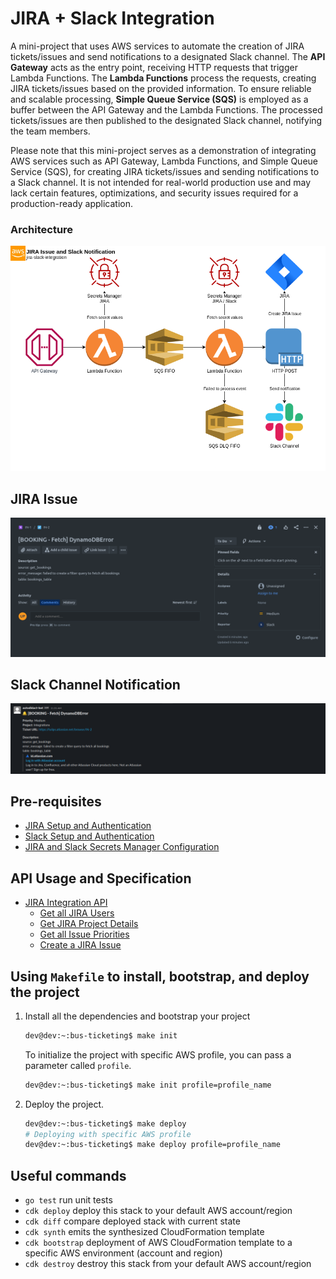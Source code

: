 # JIRA + Slack Integration

A mini-project that uses AWS services to automate the creation of JIRA tickets/issues and send notifications to a designated Slack channel. The **API Gateway** acts as the entry point, receiving HTTP requests that trigger Lambda Functions. The **Lambda Functions** process the requests, creating JIRA tickets/issues based on the provided information. To ensure reliable and scalable processing, **Simple Queue Service (SQS)** is employed as a buffer between the API Gateway and the Lambda Functions. The processed tickets/issues are then published to the designated Slack channel, notifying the team members.

Please note that this mini-project serves as a demonstration of integrating AWS services such as API Gateway, Lambda Functions, and Simple Queue Service (SQS), for creating JIRA tickets/issues and sending notifications to a Slack channel. It is not intended for real-world production use and may lack certain features, optimizations, and security issues required for a production-ready application.

### Architecture
![jira-slack-integration](assets/img/jira-slack-integration.png)

## JIRA Issue
![jira-sample-issue](assets/img/jira-sample-issue.png)

## Slack Channel Notification
![slack-sample-notification](assets/img/slack-sample-notif.png)

## Pre-requisites
* [JIRA Setup and Authentication](docs/app_integration/jira_setup.md)
* [Slack Setup and Authentication](docs/app_integration/slack_setup.md)
* [JIRA and Slack Secrets Manager Configuration](docs/app_integration/jira_slack_secrets_manager.md)

## API Usage and Specification
* [JIRA Integration API](docs/api_usage/jira_api.md)
    * [Get all JIRA Users](docs/api_usage/jira_api.md#get-all-jira-users)
    * [Get JIRA Project Details](docs/api_usage/jira_api.md#get-jira-project-details)
    * [Get all Issue Priorities](docs/api_usage/jira_api.md#get-all-issue-priorities)
    * [Create a JIRA Issue](docs/api_usage/jira_api.md#create-a-jira-issue)

## Using `Makefile` to install, bootstrap, and deploy the project

1. Install all the dependencies and bootstrap your project
    ```bash
    dev@dev:~:bus-ticketing$ make init
    ```

    To initialize the project with specific AWS profile, you can pass a parameter called `profile`.
    ```bash
    dev@dev:~:bus-ticketing$ make init profile=profile_name
    ```

2. Deploy the project.
    ```bash
    dev@dev:~:bus-ticketing$ make deploy
    # Deploying with specific AWS profile
    dev@dev:~:bus-ticketing$ make deploy profile=profile_name
    ```

## Useful commands

* `go test`         run unit tests
* `cdk deploy`      deploy this stack to your default AWS account/region
* `cdk diff`        compare deployed stack with current state
* `cdk synth`       emits the synthesized CloudFormation template
* `cdk bootstrap`   deployment of AWS CloudFormation template to a specific AWS environment (account and region)
* `cdk destroy`     destroy this stack from your default AWS account/region
